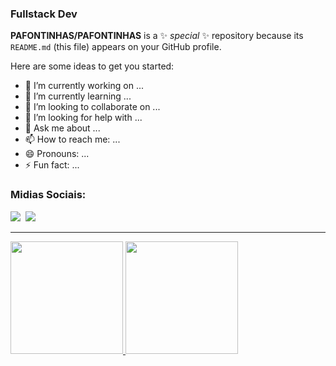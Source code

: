 ### Fullstack Dev


**PAFONTINHAS/PAFONTINHAS** is a ✨ _special_ ✨ repository because its `README.md` (this file) appears on your GitHub profile.

Here are some ideas to get you started:

- 🔭 I’m currently working on ...
- 🌱 I’m currently learning ...
- 👯 I’m looking to collaborate on ...
- 🤔 I’m looking for help with ...
- 💬 Ask me about ...
- 📫 How to reach me: ...
- 😄 Pronouns: ...
- ⚡ Fun fact: ...

<div>
<h3>Midias Sociais:</h3>
<a href="https://www.linkedin.com/in/peterson-fontinhas-9265b0261" target="_blank"><img src="https://img.shields.io/badge/linkedin-%230077B5.svg?style=for-the-badge&logo=linkedin&logoColor=white"></a>&nbsp
<a href="https://instagram.com/peterson.fontinhas?igshid=MzNlNGNkZWQ4Mg==" target="_blank"><img src="https://img.shields.io/badge/Instagram-%23E4405F.svg?style=for-the-badge&logo=Instagram&logoColor=white"></a>&nbsp
</div>
<hr>

<div>
<a href="https://github.com/PAFONTINHAS">
<img height="180em" src="https://github-readme-stats.vercel.app/api/top-langs/?username=PAFONTINHAS&layout=compact&langs_count=7&theme=dracula"/>
<img height="180em" src="https://github-readme-stats.vercel.app/api?username=PAFONTINHAS&show_icons=true&theme=dracula&include_all_commits=true&count_private=true"/>
 </div>

